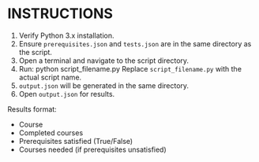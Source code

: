 
# INSTRUCTIONS

1. Verify Python 3.x installation.
2. Ensure `prerequisites.json` and `tests.json` are in the same directory as the script.
3. Open a terminal and navigate to the script directory.
4. Run: python script_filename.py
  Replace `script_filename.py` with the actual script name.
5. `output.json` will be generated in the same directory.
6. Open `output.json` for results.

Results format:
- Course
- Completed courses
- Prerequisites satisfied (True/False)
- Courses needed (if prerequisites unsatisfied)




